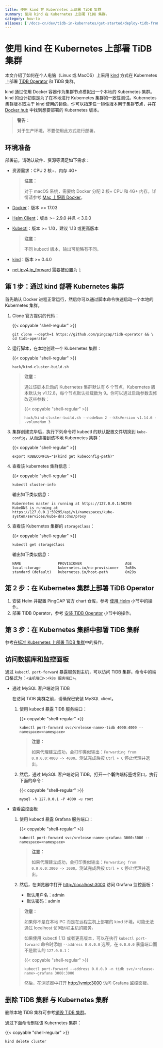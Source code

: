```yaml
---
title: 使用 kind 在 Kubernetes 上部署 TiDB 集群
summary: 使用 kind 在 Kubernetes 上部署 TiDB 集群。
category: how-to
aliases: ['/docs-cn/dev/tidb-in-kubernetes/get-started/deploy-tidb-from-kubernetes-dind/']
---
```


# 使用 kind 在 Kubernetes 上部署 TiDB 集群

本文介绍了如何在个人电脑（Linux 或 MacOS）上采用 [kind](https://kind.sigs.k8s.io/) 方式在 Kubernetes 上部署 [TiDB Operator](https://github.com/pingcap/tidb-operator) 和 TiDB 集群。

kind 通过使用 Docker 容器作为集群节点模拟出一个本地的 Kubernetes 集群。kind 的设计初衷是为了在本地进行 Kubernetes 集群的一致性测试。Kubernetes 集群版本取决于 kind 使用的镜像，你可以指定任一镜像版本用于集群节点，并在 [Docker hub](https://hub.docker.com/r/kindest/node/tags) 中找到想要部署的 Kubernetes 版本。

> **警告：**
>
> 对于生产环境，不要使用此方式进行部署。

## 环境准备

部署前，请确认软件、资源等满足如下需求：

- 资源需求：CPU 2 核+、内存 4G+

    > **注意：**
    >
    > 对于 macOS 系统，需要给 Docker 分配 2 核+ CPU 和 4G+ 内存。详情请参考 [Mac 上配置 Docker](https://docs.docker.com/docker-for-mac/#advanced)。

- [Docker](https://docs.docker.com/install/)：版本 >= 17.03
- [Helm Client](https://helm.sh/docs/intro/install/)：版本 >= 2.9.0 并且 < 3.0.0
- [Kubectl](https://kubernetes.io/docs/tasks/tools/install-kubectl)：版本 >= 1.10，建议 1.13 或更高版本

    > **注意：**
    >
    > 不同 kubectl 版本，输出可能略有不同。

- [kind](https://kind.sigs.k8s.io/docs/user/quick-start/)：版本 >= 0.4.0
- [net.ipv4.ip_forward](https://linuxconfig.org/how-to-turn-on-off-ip-forwarding-in-linux) 需要被设置为 `1`

## 第 1 步：通过 kind 部署 Kubernetes 集群

首先确认 Docker 进程正常运行，然后你可以通过脚本命令快速启动一个本地的 Kubernetes 集群。

1. Clone 官方提供的代码：

    {{< copyable "shell-regular" >}}

    ``` shell
    git clone --depth=1 https://github.com/pingcap/tidb-operator && \
    cd tidb-operator
    ```

2. 运行脚本，在本地创建一个 Kubernetes 集群：

    {{< copyable "shell-regular" >}}

    ``` shell
    hack/kind-cluster-build.sh
    ```

    > **注意：**
    >
    > 通过该脚本启动的 Kubernetes 集群默认有 6 个节点，Kubernetes 版本默认为 v1.12.8，每个节点默认挂载数为 9。你可以通过启动参数去修改这些参数：
    >
    > {{< copyable "shell-regular" >}}
    >
    > ```shell
    > hack/kind-cluster-build.sh --nodeNum 2 --k8sVersion v1.14.6 --volumeNum 3
    > ```

3. 集群创建完毕后，执行下列命令将 kubectl 的默认配置文件切换到 `kube-config`，从而连接到该本地 Kubernetes 集群：

    {{< copyable "shell-regular" >}}

    ```shell
    export KUBECONFIG="$(kind get kubeconfig-path)"
    ```

4. 查看该 kubernetes 集群信息：

    {{< copyable "shell-regular" >}}

    ``` shell
    kubectl cluster-info
    ```

    输出如下类似信息：

    ``` shell
    Kubernetes master is running at https://127.0.0.1:50295
    KubeDNS is running at https://127.0.0.1:50295/api/v1/namespaces/kube-system/services/kube-dns:dns/proxy
    ```

5. 查看该 Kubernetes 集群的 `storageClass`：

    {{< copyable "shell-regular" >}}

    ``` shell
    kubectl get storageClass
    ```

    输出如下类似信息：

    ``` shell
    NAME                 PROVISIONER                    AGE
    local-storage        kubernetes.io/no-provisioner   7m50s
    standard (default)   kubernetes.io/host-path        8m29s
    ```

## 第 2 步：在 Kubernetes 集群上部署 TiDB Operator

1. 安装 Helm 并配置 PingCAP 官方 chart 仓库，参考 [使用 Helm](/dev/tidb-in-kubernetes/reference/tools/in-kubernetes.md#使用-helm) 小节中的操作。
2. 部署 TiDB Operator，参考 [安装 TiDB Operator](/dev/tidb-in-kubernetes/deploy/tidb-operator.md#安装-tidb-operator) 小节中的操作。

## 第 3 步：在 Kubernetes 集群中部署 TiDB 集群

参考[在标准 Kubernetes 上部署 TiDB 集群](/dev/tidb-in-kubernetes/deploy/general-kubernetes.md#部署-tidb-集群)中的操作。

## 访问数据库和监控面板

通过 `kubectl port-forward` 暴露服务到主机，可以访问 TiDB 集群。命令中的端口格式为：`<主机端口>:<k8s 服务端口>`。

- 通过 MySQL 客户端访问 TiDB

    在访问 TiDB 集群之前，请确保已安装 MySQL client。

    1. 使用 kubectl 暴露 TiDB 服务端口：

        {{< copyable "shell-regular" >}}

        ``` shell
        kubectl port-forward svc/<release-name>-tidb 4000:4000 --namespace=<namespace>
        ```

        > **注意：**
        >
        > 如果代理建立成功，会打印类似输出：`Forwarding from 0.0.0.0:4000 -> 4000`。测试完成后按 `Ctrl + C` 停止代理并退出。

    2. 然后，通过 MySQL 客户端访问 TiDB，打开一个**新**终端标签或窗口，执行下面的命令：

        {{< copyable "shell-regular" >}}

        ``` shell
        mysql -h 127.0.0.1 -P 4000 -u root
        ```

- 查看监控面板

    1. 使用 kubectl 暴露 Grafana 服务端口：

        {{< copyable "shell-regular" >}}

        ``` shell
        kubectl port-forward svc/<release-name>-grafana 3000:3000 --namespace=<namespace>
        ```

        > **注意：**
        >
        > 如果代理建立成功，会打印类似输出：`Forwarding from 0.0.0.0:3000 -> 3000`。测试完成后按 `Ctrl + C` 停止代理并退出。

    2. 然后，在浏览器中打开 <http://localhost:3000> 访问 Grafana 监控面板：

        - 默认用户名：admin
        - 默认密码：admin

    > **注意：**
    >
    > 如果你不是在本地 PC 而是在远程主机上部署的 kind 环境，可能无法通过 localhost 访问远程主机的服务。
    >
    > 如果使用 kubectl 1.13 或者更高版本，可以在执行 `kubectl port-forward` 命令时添加 `--address 0.0.0.0` 选项，在 `0.0.0.0` 暴露端口而不是默认的 `127.0.0.1`：
    >
    > {{< copyable "shell-regular" >}}
    >
    > ```
    > kubectl port-forward --address 0.0.0.0 -n tidb svc/<release-name>-grafana 3000:3000
    > ```
    >
    > 然后，在浏览器中打开 <http://vmip:3000> 访问 Grafana 监控面板。

## 删除 TiDB 集群 与 Kubernetes 集群

删除本地 TiDB 集群可参考[销毁 TiDB 集群](/dev/tidb-in-kubernetes/maintain/destroy-tidb-cluster.md#销毁-kubernetes-上的-tidb-集群)。

通过下面命令删除该 Kubernetes 集群：

{{< copyable "shell-regular" >}}

``` shell
kind delete cluster
```
